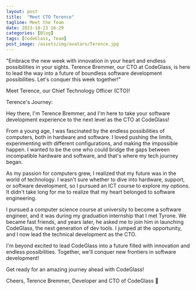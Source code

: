 ```yaml
---
layout: post
title:  "Meet CTO Terence"
tagline: Meet the Team
date: 2023-10-23 16:29
categories: [Blog]
tags: [CodeGlass, Team]
post_image: /assets/img/avatars/Terence.jpg
---
```


"Embrace the new week with innovation in your heart and endless possibilities in your sights. Terence Bremmer, our CTO at CodeGlass, is here to lead the way into a future of boundless software development possibilities. Let's conquer this week together!"

Meet Terence, our Chief Technology Officer (CTO)!

Terence's Journey:

Hey there, I'm Terence Bremmer, and I'm here to take your software development experience to the next level as the CTO at CodeGlass!

From a young age, I was fascinated by the endless possibilities of computers, both in hardware and software. I loved pushing the limits, experimenting with different configurations, and making the impossible happen. I wanted to be the one who could bridge the gaps between incompatible hardware and software, and that's where my tech journey began.

As my passion for computers grew, I realized that my future was in the world of technology. I wasn't sure whether to dive into hardware, support, or software development, so I pursued an ICT course to explore my options. It didn't take long for me to realize that my heart belonged to software engineering.

I pursued a computer science course at university to become a software engineer, and it was during my graduation internship that I met Tyrone. We became fast friends, and years later, he asked me to join him in launching CodeGlass, the next generation of dev tools. I jumped at the opportunity, and I now lead the technical development as the CTO.

I'm beyond excited to lead CodeGlass into a future filled with innovation and endless possibilities. Together, we'll conquer new frontiers in software development!

Get ready for an amazing journey ahead with CodeGlass!

Cheers,
Terence Bremmer, Developer and CTO of CodeGlass 🚀